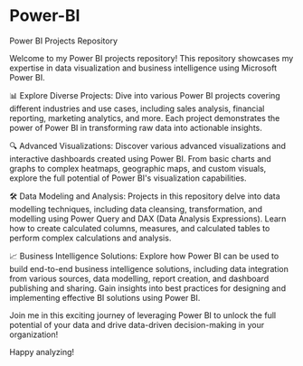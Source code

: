 # Power-BI
Power BI Projects Repository

Welcome to my Power BI projects repository! This repository showcases my expertise in data visualization and business intelligence using Microsoft Power BI.

📊 Explore Diverse Projects:
Dive into various Power BI projects covering different industries and use cases, including sales analysis, financial reporting, marketing analytics, and more. Each project demonstrates the power of Power BI in transforming raw data into actionable insights.

🔍 Advanced Visualizations:
Discover various advanced visualizations and interactive dashboards created using Power BI. From basic charts and graphs to complex heatmaps, geographic maps, and custom visuals, explore the full potential of Power BI's visualization capabilities.

🛠️ Data Modeling and Analysis:
Projects in this repository delve into data modelling techniques, including data cleansing, transformation, and modelling using Power Query and DAX (Data Analysis Expressions). Learn how to create calculated columns, measures, and calculated tables to perform complex calculations and analysis.

📈 Business Intelligence Solutions:
Explore how Power BI can be used to build end-to-end business intelligence solutions, including data integration from various sources, data modelling, report creation, and dashboard publishing and sharing. Gain insights into best practices for designing and implementing effective BI solutions using Power BI.

Join me in this exciting journey of leveraging Power BI to unlock the full potential of your data and drive data-driven decision-making in your organization!

Happy analyzing!
